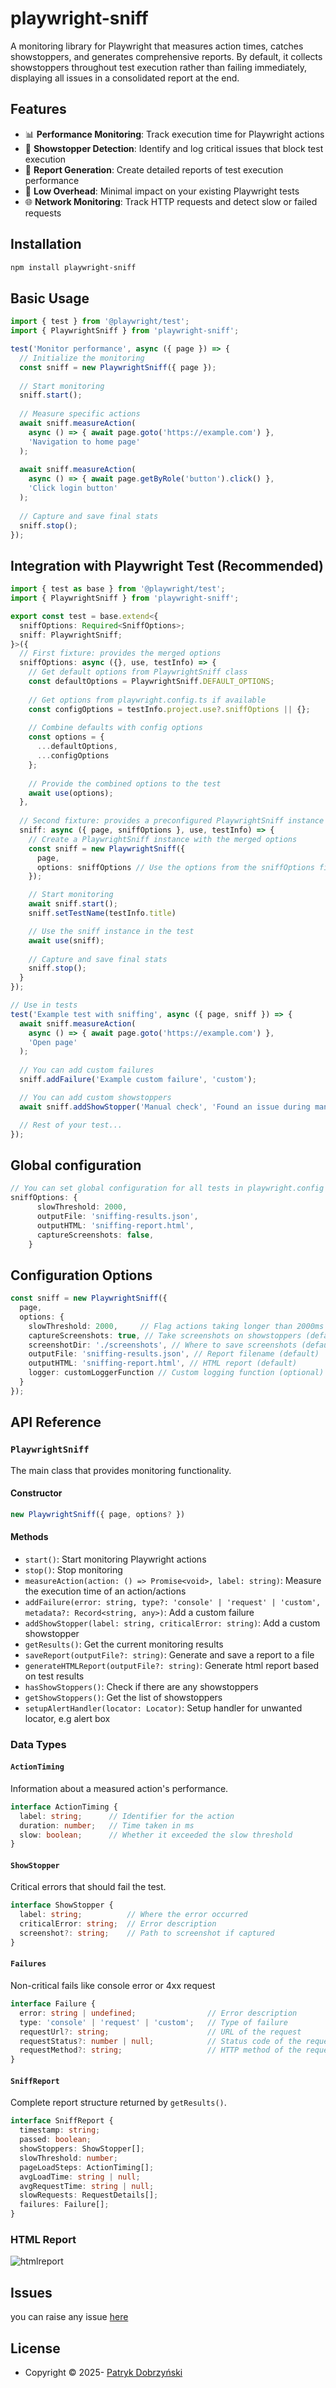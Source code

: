 # playwright-sniff

A monitoring library for Playwright that measures action times, catches showstoppers, and generates comprehensive reports. By default, it collects showstoppers throughout test execution rather than failing immediately, displaying all issues in a consolidated report at the end.

## Features

- 📊 **Performance Monitoring**: Track execution time for Playwright actions
- 🚨 **Showstopper Detection**: Identify and log critical issues that block test execution
- 📝 **Report Generation**: Create detailed reports of test execution performance
- 🔄 **Low Overhead**: Minimal impact on your existing Playwright tests
- 🌐 **Network Monitoring**: Track HTTP requests and detect slow or failed requests

## Installation

```bash
npm install playwright-sniff
```

## Basic Usage

```typescript
import { test } from '@playwright/test';
import { PlaywrightSniff } from 'playwright-sniff';

test('Monitor performance', async ({ page }) => {
  // Initialize the monitoring
  const sniff = new PlaywrightSniff({ page });
  
  // Start monitoring
  sniff.start();
  
  // Measure specific actions
  await sniff.measureAction(
    async () => { await page.goto('https://example.com') },
    'Navigation to home page'
  );
  
  await sniff.measureAction(
    async () => { await page.getByRole('button').click() },
    'Click login button'
  );
  
  // Capture and save final stats
  sniff.stop();
});
```

## Integration with Playwright Test (Recommended)

```typescript
import { test as base } from '@playwright/test';
import { PlaywrightSniff } from 'playwright-sniff';

export const test = base.extend<{
  sniffOptions: Required<SniffOptions>;
  sniff: PlaywrightSniff;
}>({
  // First fixture: provides the merged options
  sniffOptions: async ({}, use, testInfo) => {
    // Get default options from PlaywrightSniff class
    const defaultOptions = PlaywrightSniff.DEFAULT_OPTIONS;
    
    // Get options from playwright.config.ts if available
    const configOptions = testInfo.project.use?.sniffOptions || {};
    
    // Combine defaults with config options
    const options = {
      ...defaultOptions,
      ...configOptions
    };
    
    // Provide the combined options to the test
    await use(options);
  },
  
  // Second fixture: provides a preconfigured PlaywrightSniff instance
  sniff: async ({ page, sniffOptions }, use, testInfo) => {
    // Create a PlaywrightSniff instance with the merged options
    const sniff = new PlaywrightSniff({
      page,
      options: sniffOptions // Use the options from the sniffOptions fixture
    });

    // Start monitoring
    await sniff.start();
    sniff.setTestName(testInfo.title)

    // Use the sniff instance in the test
    await use(sniff);
    
    // Capture and save final stats
    sniff.stop();
  }
});

// Use in tests
test('Example test with sniffing', async ({ page, sniff }) => {
  await sniff.measureAction(
    async () => { await page.goto('https://example.com') },
    'Open page'
  );
  
  // You can add custom failures
  sniff.addFailure('Example custom failure', 'custom');

  // You can add custom showstoppers
  await sniff.addShowStopper('Manual check', 'Found an issue during manual verification');

  // Rest of your test...
});
```
## Global configuration
```typescript
// You can set global configuration for all tests in playwright.config in the use: {} section
sniffOptions: {
      slowThreshold: 2000,
      outputFile: 'sniffing-results.json',
      outputHTML: 'sniffing-report.html',
      captureScreenshots: false,
    }

```
## Configuration Options

```typescript
const sniff = new PlaywrightSniff({
  page,
  options: {
    slowThreshold: 2000,     // Flag actions taking longer than 2000ms (default)
    captureScreenshots: true, // Take screenshots on showstoppers (default)
    screenshotDir: './screenshots', // Where to save screenshots (default)
    outputFile: 'sniffing-results.json', // Report filename (default)
    outputHTML: 'sniffing-report.html', // HTML report (default)
    logger: customLoggerFunction // Custom logging function (optional)
  }
});
```

## API Reference

### `PlaywrightSniff`

The main class that provides monitoring functionality.

#### Constructor

```typescript
new PlaywrightSniff({ page, options? })
```

#### Methods

- `start()`: Start monitoring Playwright actions
- `stop()`: Stop monitoring
- `measureAction(action: () => Promise<void>, label: string)`: Measure the execution time of an action/actions
- `addFailure(error: string, type?: 'console' | 'request' | 'custom', metadata?: Record<string, any>)`: Add a custom failure
- `addShowStopper(label: string, criticalError: string)`: Add a custom showstopper
- `getResults()`: Get the current monitoring results
- `saveReport(outputFile?: string)`: Generate and save a report to a file
- `generateHTMLReport(outputFile?: string)`: Generate html report based on test results
- `hasShowStoppers()`: Check if there are any showstoppers
- `getShowStoppers()`: Get the list of showstoppers
- `setupAlertHandler(locator: Locator)`: Setup handler for unwanted locator, e.g alert box

### Data Types

#### `ActionTiming`

Information about a measured action's performance.

```typescript
interface ActionTiming {
  label: string;      // Identifier for the action
  duration: number;   // Time taken in ms
  slow: boolean;      // Whether it exceeded the slow threshold
}
```

#### `ShowStopper`

Critical errors that should fail the test.

```typescript
interface ShowStopper {
  label: string;          // Where the error occurred
  criticalError: string;  // Error description
  screenshot?: string;    // Path to screenshot if captured
}
```

#### `Failures`

Non-critical fails like console error or 4xx request

```typescript
interface Failure {
  error: string | undefined;                // Error description
  type: 'console' | 'request' | 'custom';   // Type of failure
  requestUrl?: string;                      // URL of the request
  requestStatus?: number | null;            // Status code of the request
  requestMethod?: string;                   // HTTP method of the request
}
```

#### `SniffReport`

Complete report structure returned by `getResults()`.

```typescript
interface SniffReport {
  timestamp: string;
  passed: boolean;
  showStoppers: ShowStopper[];
  slowThreshold: number;
  pageLoadSteps: ActionTiming[];
  avgLoadTime: string | null;
  avgRequestTime: string | null;
  slowRequests: RequestDetails[];
  failures: Failure[];
}
```

### HTML Report
![htmlreport](https://github.com/user-attachments/assets/2e041b0d-1c83-4ec8-a128-82280c99b9fd)

## Issues

you can raise any issue [here](https://github.com/pdobrzynski/playwright-sniff/issues)

## License

- Copyright &copy; 2025- [Patryk Dobrzyński](https://linkedin.com/in/patrykdobrzyński)
